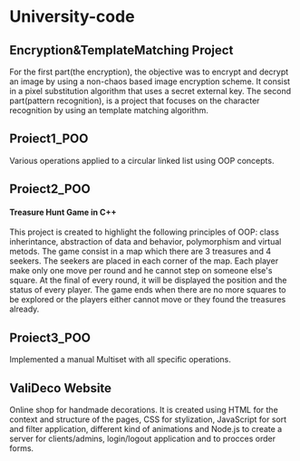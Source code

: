 # University-code

## Encryption&TemplateMatching Project
For the first part(the encryption), the objective was to encrypt and
decrypt an image by using a non-chaos based image encryption
scheme. It consist in a pixel substitution algorithm that uses a
secret external key. The second part(pattern recognition), is a project that focuses on the character recognition by using an
template matching algorithm.
## Proiect1_POO
  Various operations applied to a circular linked list using OOP concepts.
## Proiect2_POO
  #### Treasure Hunt Game in C++
This project is created to highlight the following principles of OOP: class inherintance, abstraction of data and behavior, polymorphism
and virtual metods. The game consist in a map which there are 3
treasures and 4 seekers. The seekers are placed in each corner of
the map. Each player make only one move per round and he cannot step on someone else's square. At the final of every round, it will be displayed the position and the status of every player. The game
ends when there are no more squares to be explored or the players either cannot move or they found the treasures already.

## Proiect3_POO
Implemented a manual Multiset with all specific operations.


## ValiDeco Website
Online shop for handmade decorations. It is created using HTML for the context and structure of the pages, CSS for stylization, JavaScript for sort and filter application, different kind of animations and Node.js to create a server for clients/admins, login/logout application and to procces order forms.
